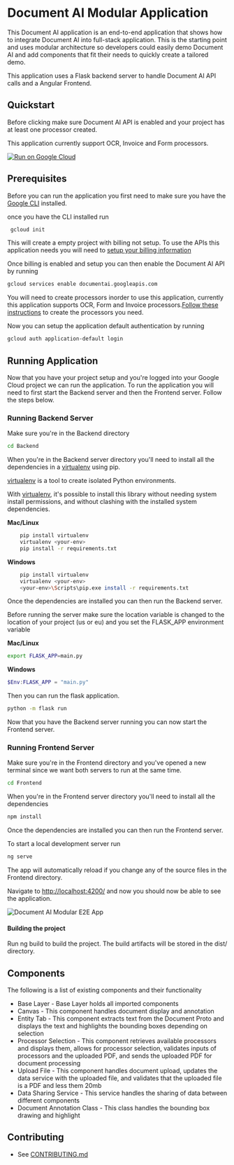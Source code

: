 # Document AI Modular Application

This Document AI application is an end-to-end application that shows how to integrate Document AI into full-stack application.
This is the starting point and uses modular architecture so developers could easily demo Document AI and add components that fit their needs to quickly create a tailored demo.

This application uses a Flask backend server to handle Document AI API calls and a Angular Frontend.

## Quickstart

Before clicking make sure Document AI API is enabled and your project has at least one processor created.

This application currently support OCR, Invoice and Form processors.

[![Run on Google Cloud](https://deploy.cloud.run/button.svg)](https://deploy.cloud.run)

## Prerequisites

Before you can run the application you first need to make sure you have the [Google CLI](https://cloud.google.com/sdk/docs/install) installed.

once you have the CLI installed run

```bash
 gcloud init
```

This will create a empty project with billing not setup. To use the APIs this application needs you will need to [setup your billing information](https://cloud.google.com/billing/docs/how-to/manage-billing-account?hl=en_GB)

Once billing is enabled and setup you can then enable the Document AI API by running

```bash
gcloud services enable documentai.googleapis.com
```

You will need to create processors inorder to use this application, currently this application supports OCR, Form and Invoice processors.[Follow these instructions](https://cloud.google.com/document-ai/docs/create-processor) to create the processors you need.

Now you can setup the application default authentication by running

```bash
gcloud auth application-default login
```

## Running Application

Now that you have your project setup and you're logged into your Google Cloud project we can run the application. To run the application you will need to first start the Backend server and then the Frontend server. Follow the steps below.

### Running Backend Server

Make sure you're in the Backend directory

```bash
cd Backend
```

When you're in the Backend server directory you'll need to install all the dependencies in a [virtualenv][virtualenv] using pip.

[virtualenv][virtualenv] is a tool to create isolated Python environments.

With [virtualenv][virtualenv], it's possible to install this library without needing system
install permissions, and without clashing with the installed system
dependencies.

[virtualenv]: https://virtualenv.pypa.io/en/latest/

**Mac/Linux**

```bash
    pip install virtualenv
    virtualenv <your-env>
    pip install -r requirements.txt
```

**Windows**

```bash
    pip install virtualenv
    virtualenv <your-env>
    <your-env>\Scripts\pip.exe install -r requirements.txt
```

Once the dependencies are installed you can then run the Backend server.

Before running the server make sure the location variable is changed to the location of your project (us or eu) and you set the FLASK_APP environment variable

**Mac/Linux**

```bash
export FLASK_APP=main.py
```


**Windows**

```powershell
$Env:FLASK_APP = "main.py"
```

Then you can run the flask application.

```bash
python -m flask run
```

Now that you have the Backend server running you can now start the Frontend server.

### Running Frontend Server

Make sure you're in the Frontend directory and you've opened a new terminal since we want both servers to run at the same time.

```bash
cd Frontend
```

When you're in the Frontend server directory you'll need to install all the dependencies

```bash
npm install
```

Once the dependencies are installed you can then run the Frontend server.

To start a local development server run

```bash
ng serve
```

The app will automatically reload if you change any of the source files in the Frontend directory.

Navigate to [http://localhost:4200/](http://localhost:4200/) and now you should now be able to see the application.

![Document AI Modular E2E App](images/application.png)

#### Building the project

Run ng build to build the project. The build artifacts will be stored in the dist/ directory.

## Components

The following is a list of existing components and their functionality

- Base Layer - Base Layer holds all imported components
- Canvas - This component handles document display and annotation
- Entity Tab - This component extracts text from the Document Proto and displays the text and highlights the bounding boxes depending on selection
- Processor Selection - This component retrieves available processors and displays them, allows for processor selection, validates inputs of processors and the uploaded PDF, and sends the uploaded PDF for document processing
- Upload File - This component handles document upload, updates the data service with the uploaded file, and validates that the uploaded file is a PDF and less them 20mb
- Data Sharing Service - This service handles the sharing of data between different components
- Document Annotation Class - This class handles the bounding box drawing and highlight

## Contributing

- See [CONTRIBUTING.md](CONTRIBUTING.md)
